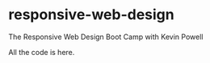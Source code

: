 # responsive-web-design

The Responsive Web Design Boot Camp with Kevin Powell

All the code is here.
